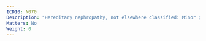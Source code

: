 ```yaml
---
ICD10: N070
Description: "Hereditary nephropathy, not elsewhere classified: Minor glomerular abnormality"
Matters: No
Weight: 0
---
```


